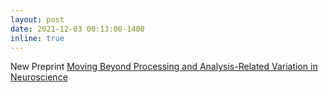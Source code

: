 ```yaml
---
layout: post
date: 2021-12-03 00:13:00-1400
inline: true
---
```


New Preprint [Moving Beyond Processing and Analysis-Related Variation in Neuroscience](https://www.biorxiv.org/content/10.1101/2021.12.01.470790v1)